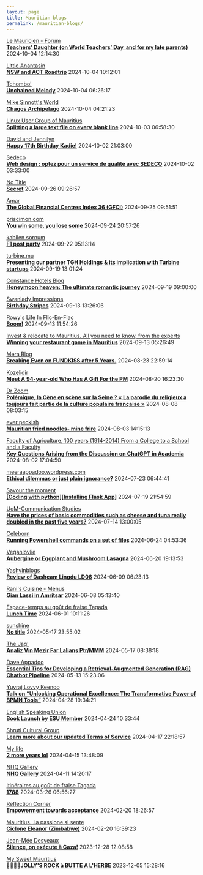 ```yaml
---
layout: page
title: Mauritian blogs
permalink: /mauritian-blogs/
---
```


[Le Mauricien - Forum](https://www.lemauricien.com/category/opinions/forum/)  
**[Teachers’ Daughter  (on World Teachers’ Day   and for my late parents)](https://www.lemauricien.com/le-mauricien/teachers-daughter-on-world-teachers-day-and-for-my-late-parents/652189/)**  2024-10-04 12:14:30

[Little Anantasin](https://littleanantasin.wordpress.com)  
**[NSW and ACT Roadtrip](https://littleanantasin.wordpress.com/2024/10/04/nsw-and-act-roadtrip/)**  2024-10-04 10:12:01

[Tchombo!](https://tchombo.blogspot.com/)  
**[Unchained Melody](https://tchombo.blogspot.com/2024/09/unchained-melody.html)**  2024-10-04 06:26:17

[Mike Sinnott's World](https://msinnott.net)  
**[Chagos Archipelago](https://msinnott.net/2024/10/04/chagos-archipelago-2/)**  2024-10-04 04:21:23

[Linux User Group of Mauritius](https://lugm.org)  
**[Splitting a large text file on every blank line](https://www.noulakaz.net/2024/10/03/splitting-a-large-text-file-on-every-blank-line/)**  2024-10-03 06:58:30

[David and Jennilyn](https://davidandjennilyn.com)  
**[Happy 17th Birthday Kadie!](https://davidandjennilyn.com/2024/10/02/happy-17th-birthday-kadie/)**  2024-10-02 21:03:00

[Sedeco](https://sedecobtob.blogspot.com/)  
**[Web design : optez pour un service de qualité avec SEDECO](https://sedecobtob.blogspot.com/2024/09/web-design-optez-pour-un-service-de.html)**  2024-10-02 03:33:00

[No Title](https://vintishgokool.blogspot.com/)  
**[Secret](https://vintishgokool.blogspot.com/2024/09/secret.html)**  2024-09-26 09:26:57

[Amar](https://amarbheenick.blogspot.com/)  
**[The Global Financial Centres Index 36 (GFCI)](https://amarbheenick.blogspot.com/2024/09/the-global-financial-centres-index-36.html)**  2024-09-25 09:51:51

[priscimon.com](https://priscimon.com/blog)  
**[You win some, you lose some](https://priscimon.com/blog/2024/09/24/you-win-some-you-lose-some/)**  2024-09-24 20:57:26

[kabilen sornum](https://kabilen.tumblr.com/)  
**[F1 post party](https://kabilen.tumblr.com/post/762292097491550208)**  2024-09-22 05:13:14

[turbine.mu](https://turbine.mu)  
**[Presenting our partner TGH Holdings & its implication with Turbine startups](https://turbine.mu/blog/2024/09/19/presenting-our-partner-tgh-holdings-its-implication-with-turbine-startups/)**  2024-09-19 13:01:24

[Constance Hotels Blog](https://blog.constancehotels.com)  
**[Honeymoon heaven: The ultimate romantic journey](https://blog.constancehotels.com/honeymoon-heaven-the-ultimate-romantic-journey/)**  2024-09-19 09:00:00

[Swanlady Impressions](https://swanlady-impressions.blogspot.com/)  
**[Birthday Stripes](https://swanlady-impressions.blogspot.com/2024/09/birthday-stripes.html)**  2024-09-13 13:26:06

[Rowy's Life In Flic-En-Flac](https://flicenflac.blogspot.com/)  
**[Boom!](https://flicenflac.blogspot.com/2024/09/boom.html)**  2024-09-13 11:54:26

[Invest & relocate to Mauritius. All you need to know, from the experts](https://relocationmauritius.wordpress.com)  
**[Winning your restaurant game in Mauritius](https://relocationmauritius.wordpress.com/2024/09/13/winning-your-restaurant-game-in-mauritius/)**  2024-09-13 05:26:49

[Mera Blog](https://nayarweb.com/blog)  
**[Breaking Even on FUNDKISS after 5 Years.](https://nayarweb.com/blog/2024/breaking-even-on-fundkiss-after-5-years/)**  2024-08-23 22:59:14

[Kozelidir](http://kozelidir.blogspot.com/)  
**[Meet A 94-year-old Who Has A Gift For the PM](http://kozelidir.blogspot.com/2024/08/meet-94-year-old-who-has-gift-for-pm.html)**  2024-08-20 16:23:30

[Dr Zoom](https://zoomdr.blogspot.com/)  
**[Polémique, la Cène en scène sur la Seine ? « La parodie du religieux a toujours fait partie de la culture populaire française »](https://zoomdr.blogspot.com/2024/08/polemique-la-cene-en-scene-sur-la-seine.html)**  2024-08-08 08:03:15

[ever peckish](https://everpeckish.com)  
**[Mauritian fried noodles- mine frire](https://everpeckish.com/mauritian-fried-noodles-mine-frire/?utm_source=rss&utm_medium=rss&utm_campaign=mauritian-fried-noodles-mine-frire)**  2024-08-03 14:15:13

[Faculty of Agriculture, 100 years (1914-2014)         From a College to a School and a Faculty](https://facultyagriculture.blogspot.com/)  
**[Key Questions Arising from the Discussion on ChatGPT in Academia](https://facultyagriculture.blogspot.com/2024/08/key-questions-arising-from-discussion.html)**  2024-08-02 17:04:50

[meeraappadoo.wordpress.com](https://meeraappadoo.wordpress.com)  
**[Ethical dilemmas or just plain ignorance?](https://meeraappadoo.wordpress.com/2024/07/23/ethical-dilemmas-or-just-plain-ignorance/)**  2024-07-23 06:44:41

[Savour the moment](https://savourthemomentattechie.blogspot.com/)  
**[[Coding with python][Installing Flask App]](https://savourthemomentattechie.blogspot.com/2024/07/coding-with-pythoninstalling-flask-app.html)**  2024-07-19 21:54:59

[UoM-Communication Studies](https://comstudies.wordpress.com)  
**[Have the prices of basic commodities such as cheese and tuna really doubled in the past five years?](https://comstudies.wordpress.com/2024/07/14/have-the-prices-of-basic-commodities-such-as-cheese-and-tuna-really-doubled-in-the-past-five-years/)**  2024-07-14 13:00:05

[Celeborn](http://blog.atwin.org/)  
**[Running Powershell commands on a set of files](http://blog.atwin.org/2024/06/running-powershell-commands-on-set-of.html)**  2024-06-24 04:53:36

[Veganlovlie](https://veganlovlie.com)  
**[Aubergine or Eggplant and Mushroom Lasagna](https://veganlovlie.com/aubergine-and-mushroom-lasagna/)**  2024-06-20 19:13:53

[Yashvinblogs](https://yashvinblogs.com)  
**[Review of Dashcam Lingdu LD06](https://yashvinblogs.com/2024/06/09/dashcam-lingdu-ld06/)**  2024-06-09 06:23:13

[Rani's Cuisine - Menus](https://raniscuisine.com/blogs/news)  
**[Gian Lassi in Amritsar](https://raniscuisine.com/blogs/news/gian-lassi-in-amritsar)**  2024-06-08 05:13:40

[Espace-temps au goût de fraise Tagada](http://gadatagada.blogspot.com/)  
**[Lunch Time](http://gadatagada.blogspot.com/2024/06/lunch-time.html)**  2024-06-01 10:11:26

[sunshine](https://sooriamoorthy.blogspot.com/)  
**[No title](https://sooriamoorthy.blogspot.com/2024/05/apres-avoir-critique-le-capitalisme.html)**  2024-05-17 23:55:02

[The Jag!](https://morisk.blogspot.com/)  
**[Analiz Vin Mezir Far Lalians Ptr/MMM](https://morisk.blogspot.com/2024/05/analiz-vin-mezir-far-lalians-ptrmmm.html)**  2024-05-17 08:38:18

[Dave Appadoo](https://daveappadoo.com/)  
**[Essential Tips for Developing a Retrieval-Augmented Generation (RAG) Chatbot Pipeline](https://daveappadoo.com/things-to-look-out-for-when-building-a-retrieval-augmented-generation-rag-chatbot-pipeline/)**  2024-05-13 15:23:06

[Yuvraj Lovvy Keenoo](https://lovvy.wordpress.com)  
**[Talk on “Unlocking Operational Excellence: The Transformative Power of BPMN Tools”](https://lovvy.wordpress.com/2024/04/28/talk-on-unlocking-operational-excellence-the-transformative-power-of-bpmn-tools/)**  2024-04-28 19:34:21

[English Speaking Union](https://www.esumauritius.org)  
**[Book Launch by ESU Member](https://www.esumauritius.org/news/book-launch-by-esu-member/)**  2024-04-24 10:33:44

[Shruti Cultural Group](https://shruticulturalgroup.blogspot.com/)  
**[Learn more about our updated Terms of Service](https://shruticulturalgroup.blogspot.com/2024/04/learn-more-about-our-updated-terms-of.html)**  2024-04-17 22:18:57

[My life](https://myanonymouslife24.blogspot.com/)  
**[2 more years lol](https://myanonymouslife24.blogspot.com/2024/04/2-more-years-lol.html)**  2024-04-15 13:48:09

[NHQ Gallery](https://nhq12.blogspot.com/)  
**[NHQ Gallery](https://nhq12.blogspot.com/2012/12/nhq-2012.html)**  2024-04-11 14:20:17

[Itinéraires au goût de fraise Tagada](http://gadatagada-portfolio.blogspot.com/)  
**[1788](http://gadatagada-portfolio.blogspot.com/2024/03/1788.html)**  2024-03-26 06:56:27

[Reflection Corner](https://tachah.blogspot.com/)  
**[Empowerment towards acceptance](https://tachah.blogspot.com/2024/02/empowerment-towards-acceptance.html)**  2024-02-20 18:26:57

[Mauritius...la passione si sente](https://mauritiuslapassionesisente.blogspot.com/)  
**[Ciclone Eleanor (Zimbabwe)](https://mauritiuslapassionesisente.blogspot.com/2024/02/eleanor-zimbabwe.html)**  2024-02-20 16:39:23

[Jean-Mée Desveaux](https://jeanmeedesveaux.blogspot.com/)  
**[Silence, on exécute à Gaza!](https://jeanmeedesveaux.blogspot.com/2023/12/silence-on-tue-gaza.html)**  2023-12-28 12:08:58

[My Sweet Mauritius](https://mysweetmauritius.blogspot.com/)  
**[🌴🇲🇺🌴JOLLY'S ROCK à BUTTE A L'HERBE](https://mysweetmauritius.blogspot.com/2023/12/jollys-rock-butte-lherbe.html)**  2023-12-05 15:28:16

<div style="height:0;width:0;overflow:hidden;"></div>